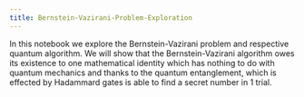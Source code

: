 ```yaml
---
title: Bernstein-Vazirani-Problem-Exploration
---
```


In this notebook we explore the Bernstein-Vazirani problem and respective quantum algorithm. 
We will show that the Bernstein-Vazirani algorithm owes its existence to one mathematical identity which has nothing to do with quantum mechanics
and thanks to the quantum entanglement, which is effected by Hadammard gates is able to find a secret number in 1 trial.